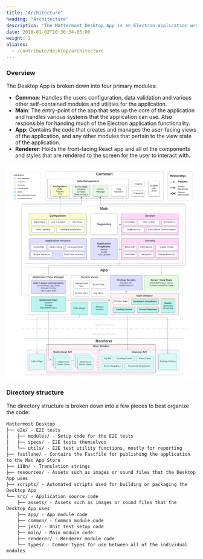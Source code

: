 ```yaml
---
title: "Architecture"
heading: "Architecture"
description: "The Mattermost Desktop App is an Electron application wrapping the Mattermost Web App"
date: 2018-01-02T10:36:34-05:00
weight: 2
aliases:
  - /contribute/desktop/architecture
---
```


### Overview
The Desktop App is broken down into four primary modules:
- **Common**: Handles the users configuration, data validation and various other self-contained modules and utilities for the application.
- **Main**: The entry-point of the app that sets up the core of the application and handles various systems that the application can use. Also responsible for handing much of the Electron application functionality.
- **App**: Contains the code that creates and manages the user-facing views of the application, and any other modules that pertain to the view state of the application.
- **Renderer**: Holds the front-facing React app and all of the components and styles that are rendered to the screen for the user to interact with.

![Architecture diagram](architecture-diagram.png)

### Directory structure
The directory structure is broken down into a few pieces to best organize the code:

```
Mattermost Desktop
├── e2e/ - E2E tests
│   ├── modules/ - Setup code for the E2E tests
│   ├── specs/ - E2E tests themselves
│   └── utils/ - E2E test utility functions, mostly for reporting
├── fastlane/ - Contains the Fastfile for publishing the application to the Mac App Store
├── i18n/ - Translation strings
├── resources/ - Assets such as images or sound files that the Desktop App uses
├── scripts/ - Automated scripts used for building or packaging the Desktop App
└── src/ - Application source code
    ├── assets/ - Assets such as images or sound files that the Desktop App uses
    ├── app/ - App module code
    ├── common/ - Common module code
    ├── jest/ - Unit test setup code
    ├── main/ - Main module code
    ├── renderer/ - Renderer module code
    └── types/ - Common types for use between all of the individual modules
```